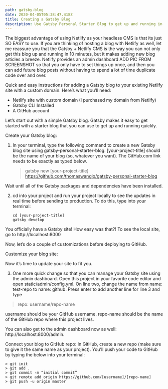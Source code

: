 ```yaml
---
path: gatsby-blog
date: 2020-04-05T05:38:47.418Z
title: Creating a Gatsby Blog
description: Use Gatsby Personal Starter Blog to get up and running in 10 min.
---
```

The biggest advantage of using Netlify as your headless CMS is that its just SO EASY to use.  If you are thinking of hosting a blog with Netlify as well, let me reassure you that the Gatsby + Netlify CMS is the way you can not only get this blog up and running in 10 minutes, but it makes adding new blog articles a breeze.  Netlify provides an admin dashboard ADD PIC FROM SCREENSHOT so that you only have to set things up once, and then you can add future blog posts without having to spend a lot of time duplicate code over and over.

Quick and easy instructions for adding a Gatsby blog to your existing Netlify site with a custom domain.  Here’s what you’ll need:

* Netlify site with custom domain (I purchased my domain from Netlify)
* Gatsby CLI Installed
* A GitHub account

Let’s start out with a simple Gatsby blog.  Gatsby makes it easy to get started with a starter blog that you can use to get up and running quickly.

Create your Gatsby blog:

1. In your terminal, type the following command to create a new Gatsby blog site using gatsby-personal-starter-blog.  \[your-project-title] should be the name of your blog (so, whatever you want).  The GitHub.com link needs to be exactly as typed below.  

   > gatsby new \[your-project-title] https://github.com/thomaswangio/gatsby-personal-starter-blog

Wait until all of the Gatsby packages and dependencies have been installed.

2. cd into your project and run your project locally to see the updates in real time before sending to production.  To do this, type into your terminal:

   ```
   cd [your-project-title]
   gatsby develop
   ```

 You officially have a Gatsby site!  How easy was that?! To see the local site, go to http://localhost:8000

Now, let’s do a couple of customizations before deploying to GitHub.

Customize your blog site:

Now it’s time to update your site to fit you. 

3. One more quick change so that you can manage your Gatsby site using the admin dashboard.  Open this project in your favorite code editor and open static/admin/config.yml.  On line two, change the name from name: test-repo to name: github.  Press enter to add another line for line 3 and type

> repo: username/repo-name

username should be your GitHub username.  repo-name should be the name of the GitHub repo where this project lives.

You can also get to the admin dashboard now as well: http://localhost:8000/admin.

Connect your blog to GitHub repo: In GitHub, create a new repo (make sure to give it the same name as your project).  You’ll push your code to GitHub by typing the below into your terminal:

```
> git init
> git add .
> git commit -m “initial commit”
> git remote add origin https://github.com/[username]/[repo-name]
> git push -u origin master
```